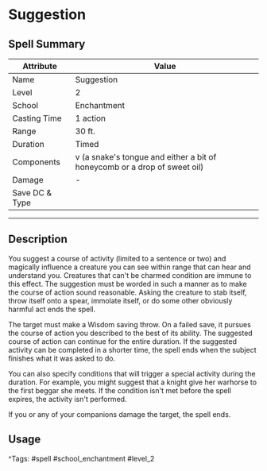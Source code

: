 # Suggestion

## Spell Summary

| Attribute        | Value                  |
|------------------|------------------------|
| Name             | Suggestion                 |
| Level            | 2                |
| School           | Enchantment          |
| Casting Time     | 1 action              |
| Range            | 30 ft.            |
| Duration         | Timed             |
| Components       | v (a snake's tongue and either a bit of honeycomb or a drop of sweet oil)             |
| Damage           | -               |
| Save DC & Type   |              |

---

## Description

You suggest a course of activity (limited to a sentence or two) and magically influence a creature you can see within range that can hear and understand you. Creatures that can't be charmed condition are immune to this effect. The suggestion must be worded in such a manner as to make the course of action sound reasonable. Asking the creature to stab itself, throw itself onto a spear, immolate itself, or do some other obviously harmful act ends the spell.

The target must make a Wisdom saving throw. On a failed save, it pursues the course of action you described to the best of its ability. The suggested course of action can continue for the entire duration. If the suggested activity can be completed in a shorter time, the spell ends when the subject finishes what it was asked to do.

You can also specify conditions that will trigger a special activity during the duration. For example, you might suggest that a knight give her warhorse to the first beggar she meets. If the condition isn't met before the spell expires, the activity isn't performed.

If you or any of your companions damage the target, the spell ends.

## Usage


^Tags: #spell #school_enchantment #level_2